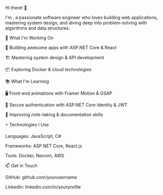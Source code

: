 

Hi there! 👋

I'm , a passionate software engineer who loves building web applications, mastering system design, and diving deep into problem-solving with algorithms and data structures.

🚀 What I'm Working On

🔧 Building awesome apps with ASP.NET Core & React

🏗️ Mastering system design & API development

📦 Exploring Docker & cloud technologies


📚 What I'm Learning

🖥️ Front-end animations with Framer Motion & GSAP

🔑 Secure authentication with ASP.NET Core Identity & JWT

📜 Improving note-taking & documentation skills


⚡ Technologies I Use

Languages: JavaScript, C#

Frameworks: ASP.NET Core, React.js

Tools: Docker, Neovim, AWS


📫 Get in Touch

GitHub: github.com/yourusername

LinkedIn: linkedin.com/in/yourprofile


